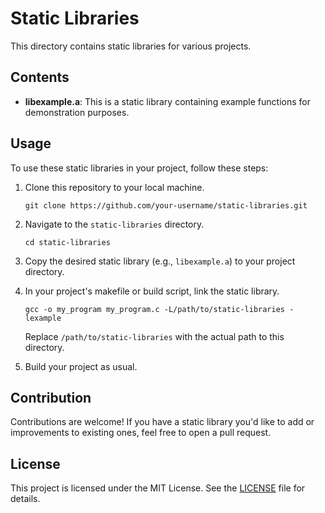 # Static Libraries

This directory contains static libraries for various projects.

## Contents

- **libexample.a**: This is a static library containing example functions for demonstration purposes.

## Usage

To use these static libraries in your project, follow these steps:

1. Clone this repository to your local machine.
   ```
   git clone https://github.com/your-username/static-libraries.git
   ```

2. Navigate to the `static-libraries` directory.
   ```
   cd static-libraries
   ```

3. Copy the desired static library (e.g., `libexample.a`) to your project directory.

4. In your project's makefile or build script, link the static library.
   ```
   gcc -o my_program my_program.c -L/path/to/static-libraries -lexample
   ```

   Replace `/path/to/static-libraries` with the actual path to this directory.

5. Build your project as usual.

## Contribution

Contributions are welcome! If you have a static library you'd like to add or improvements to existing ones, feel free to open a pull request.

## License

This project is licensed under the MIT License. See the [LICENSE](LICENSE) file for details.
